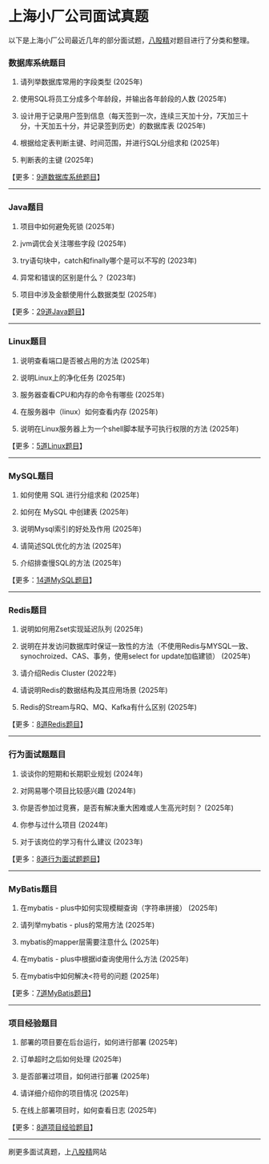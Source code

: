 # 上海小厂公司面试真题

以下是上海小厂公司最近几年的部分面试题，[八股精](https://www.bagujing.com)对题目进行了分类和整理。

### 数据库系统题目

1. 请列举数据库常用的字段类型 (2025年) 

2. 使用SQL将员工分成多个年龄段，并输出各年龄段的人数 (2025年) 

3. 设计用于记录用户签到信息（每天签到一次，连续三天加十分，7天加三十分，十天加五十分，并记录签到历史）的数据库表 (2025年) 

4. 根据给定表判断主键、时间范围，并进行SQL分组求和 (2025年) 

5. 判断表的主键 (2025年) 

【更多：[9道数据库系统题目](https://www.bagujing.com/companies)】


---

### Java题目

1. 项目中如何避免死锁 (2025年) 

2. jvm调优会关注哪些字段 (2025年) 

3. try语句块中，catch和finally哪个是可以不写的 (2023年) 

4. 异常和错误的区别是什么？ (2023年) 

5. 项目中涉及金额使用什么数据类型 (2025年) 

【更多：[29道Java题目](https://www.bagujing.com/companies)】


---

### Linux题目

1. 说明查看端口是否被占用的方法 (2025年) 

2. 说明Linux上的净化任务 (2025年) 

3. 服务器查看CPU和内存的命令有哪些 (2025年) 

4. 在服务器中（linux）如何查看内存 (2025年) 

5. 说明在Linux服务器上为一个shell脚本赋予可执行权限的方法 (2025年) 

【更多：[5道Linux题目](https://www.bagujing.com/companies)】


---

### MySQL题目

1. 如何使用 SQL 进行分组求和 (2025年) 

2. 如何在 MySQL 中创建表 (2025年) 

3. 说明Mysql索引的好处及作用 (2025年) 

4. 请简述SQL优化的方法 (2025年) 

5. 介绍排查慢SQL的方法 (2025年) 

【更多：[14道MySQL题目](https://www.bagujing.com/companies)】


---

### Redis题目

1. 说明如何用Zset实现延迟队列 (2025年) 

2. 说明在并发访问数据库时保证一致性的方法（不使用Redis与MYSQL一致、synochroized、CAS、事务，使用select for update加临建锁） (2025年) 

3. 请介绍Redis Cluster (2022年) 

4. 请说明Redis的数据结构及其应用场景 (2025年) 

5. Redis的Stream与RQ、MQ、Kafka有什么区别 (2025年) 

【更多：[8道Redis题目](https://www.bagujing.com/companies)】


---

### 行为面试题题目

1. 谈谈你的短期和长期职业规划 (2024年) 

2. 对网易哪个项目比较感兴趣 (2024年) 

3. 你是否参加过竞赛，是否有解决重大困难或人生高光时刻？ (2025年) 

4. 你参与过什么项目 (2024年) 

5. 对于该岗位的学习有什么建议 (2023年) 

【更多：[8道行为面试题题目](https://www.bagujing.com/companies)】


---

### MyBatis题目

1. 在mybatis - plus中如何实现模糊查询（字符串拼接） (2025年) 

2. 请列举mybatis - plus的常用方法 (2025年) 

3. mybatis的mapper层需要注意什么 (2025年) 

4. 在mybatis - plus中根据id查询使用什么方法 (2025年) 

5. 在mybatis中如何解决<符号的问题 (2025年) 

【更多：[7道MyBatis题目](https://www.bagujing.com/companies)】


---

### 项目经验题目

1. 部署的项目要在后台运行，如何进行部署 (2025年) 

2. 订单超时之后如何处理 (2025年) 

3. 是否部署过项目，如何进行部署 (2025年) 

4. 请详细介绍你的项目情况 (2025年) 

5. 在线上部署项目时，如何查看日志 (2025年) 

【更多：[8道项目经验题目](https://www.bagujing.com/companies)】


---

刷更多面试真题，上[八股精](https://www.bagujing.com)网站